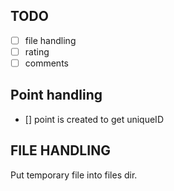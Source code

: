 ## TODO

- [ ] file handling
- [ ] rating
- [ ] comments

## Point handling

- [] point is created to get uniqueID

## FILE HANDLING

Put temporary file into files dir.
